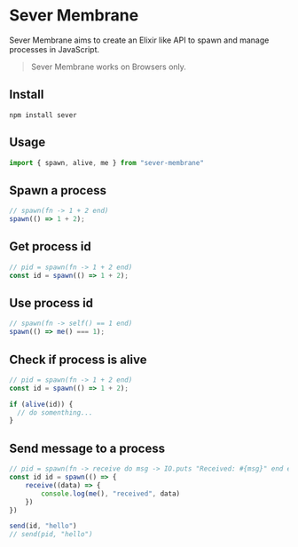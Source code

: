 # Sever Membrane

Sever Membrane aims to create an Elixir like API to spawn and manage processes in JavaScript.

> Sever Membrane works on Browsers only.

## Install

```shell
npm install sever
```

## Usage


```js
import { spawn, alive, me } from "sever-membrane"
```

## Spawn a process

```js
// spawn(fn -> 1 + 2 end)
spawn(() => 1 + 2);
```

## Get process id

```js
// pid = spawn(fn -> 1 + 2 end)
const id = spawn(() => 1 + 2);
```

## Use process id

```js
// spawn(fn -> self() == 1 end)
spawn(() => me() === 1);
```

## Check if process is alive

```js
// pid = spawn(fn -> 1 + 2 end)
const id = spawn(() => 1 + 2);

if (alive(id)) {
  // do somenthing...
}
```

## Send message to a process
```js
// pid = spawn(fn -> receive do msg -> IO.puts "Received: #{msg}" end end)
const id id = spawn(() => {
    receive((data) => {
        console.log(me(), "received", data)
    })
})

send(id, "hello")
// send(pid, "hello")
```
